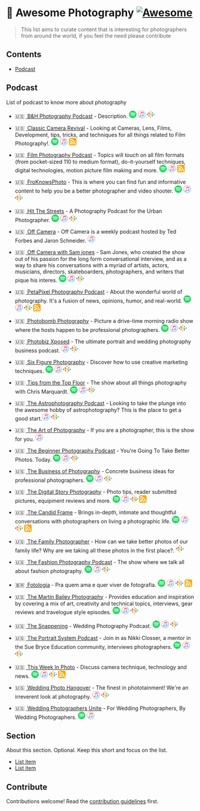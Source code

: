 # 📸 Awesome Photography [![Awesome](https://awesome.re/badge.svg)](https://awesome.re)

> This list aims to curate content that is interesting for photographers from around the world, if you feel the need please contribute

## Contents

- [Podcast](#podcast)

## Podcast

List of podcast to know more about photography


- 🇺🇸&nbsp;[&nbsp;B&H Photography Podcast](https://bhphotopodcast.libsyn.com) - Description. [<img src="media/podcasts/spotify.svg" height="20px"/>](https://open.spotify.com/show/43OiRsweLEpNeBOW7xLFNJ)
[<img src="media/podcasts/itunes.svg" height="20px"/>](https://podcasts.apple.com/us/podcast/b-h-photography-podcast/id1052860428)
[<img src="media/podcasts/google-podcasts.svg" height="20px"/>](https://podcasts.google.com/feed/aHR0cDovL2JocGhvdG9wb2RjYXN0LmxpYnN5bi5jb20vcnNz)

- 🇺🇸&nbsp;[&nbsp;Classic Camera Revival](https://classiccamerarevival.podbean.com) - Looking at Cameras, Lens, Films, Development, tips, tricks, and techniques for all things related to Film Photography!. [<img src="media/podcasts/spotify.svg" height="20px"/>](https://open.spotify.com/show/3OfeYxTkeFB8mD7QH9Me2n)
[<img src="media/podcasts/itunes.svg" height="20px"/>](https://podcasts.apple.com/us/podcast/classic-camera-revival/id963593864)
[<img src="media/podcasts/rss.svg" height="20px"/>](https://feed.podbean.com/classiccamerarevival/feed.xml)

- 🇺🇸&nbsp;[&nbsp;Film Photography Podcast](https://filmphotographypodcast.podbean.com/) - Topics will touch on all film formats (from pocket-sized 110 to medium format), do-it-yourself techniques, digital technologies, motion picture film making and more. [<img src="media/podcasts/spotify.svg" height="20px"/>](https://open.spotify.com/show/4HbBsJn8U1YVlzeXZRzMbQ)
[<img src="media/podcasts/itunes.svg" height="20px"/>](https://podcasts.apple.com/us/podcast/film-photography-podcast/id911802605)
[<img src="media/podcasts/rss.svg" height="20px"/>](https://feed.podbean.com/filmphotographypodcast/feed.xml)

- 🇺🇸&nbsp;[&nbsp;FroKnowsPhoto](https://froknowsphoto.com/podcast/) - This is where you can find fun and informative content to help you be a better photographer and video shooter. [<img src="media/podcasts/spotify.svg" height="20px"/>](https://open.spotify.com/show/0XS60Ft2IW9EY2VR7Frnyi)
[<img src="media/podcasts/itunes.svg" height="20px"/>](https://podcasts.apple.com/us/podcast/froknowsphoto-photography-podcasts/id552106359)
[<img src="media/podcasts/google-podcasts.svg" height="20px"/>](https://podcasts.google.com/feed/aHR0cHM6Ly9mcm9rbm93c3Bob3RvLmxpYnN5bi5jb20vcnNz?sa=X&ved=0CAMQ4aUDahcKEwjgr4_0jbjtAhUAAAAAHQAAAAAQAg)

- 🇺🇸&nbsp;[&nbsp;Hit The Streets](https://valeriejardinphotography.com/podcast) - A Photography Podcast for the Urban Photographer. [<img src="media/podcasts/spotify.svg" height="20px"/>](https://open.spotify.com/show/41q6ePgHjspCiSnmXaMoWD)
[<img src="media/podcasts/itunes.svg" height="20px"/>](https://podcasts.apple.com/us/podcast/hit-the-streets-with-valerie-jardin/id1155913704)
[<img src="media/podcasts/google-podcasts.svg" height="20px"/>](https://podcasts.google.com/feed/aHR0cHM6Ly92YWxlcmllamFyZGlucGhvdG9ncmFwaHkubGlic3luLmNvbS9yc3M?sa=X&ved=0CAMQ4aUDahcKEwi457eXlbjtAhUAAAAAHQAAAAAQAQ&hl=pt-BR)

- 🇺🇸&nbsp;[&nbsp;Off Camera](https://theartofphotography.tv/off-camera) - Off Camera is a weekly podcast hosted by Ted Forbes and Jaron Schneider. [<img src="media/podcasts/itunes.svg" height="20px"/>](https://podcasts.apple.com/us/podcast/the-art-of-photography-off-camera/id1444478597)

- 🇺🇸&nbsp;[&nbsp;Off Camera with Sam jones](https://offcamera.com/) - Sam Jones, who created the show out of his passion for the long form conversational interview, and as a way to share his conversations with a myriad of artists, actors, musicians, directors, skateboarders, photographers, and writers that pique his interes. [<img src="media/podcasts/spotify.svg" height="20px"/>](https://open.spotify.com/show/2CSc5dtEcAnELQIDgAD8gZ)
[<img src="media/podcasts/itunes.svg" height="20px"/>](https://podcasts.apple.com/us/podcast/off-camera-with-sam-jones/id642483864)
[<img src="media/podcasts/google-podcasts.svg" height="20px"/>](https://podcasts.google.com/feed/aHR0cHM6Ly9mZWVkcy5zaW1wbGVjYXN0LmNvbS9pa0gzdDVyeA?sa=X&ved=0CAMQ4aUDahcKEwioiYXwkLjtAhUAAAAAHQAAAAAQAg)

- 🇺🇸&nbsp;[&nbsp;PetaPixel Photography Podcast](https://petapixel.com/podcast) - About the wonderful world of photography. It's a fusion of news, opinions, humor, and real-world. [<img src="media/podcasts/spotify.svg" height="20px"/>](https://open.spotify.com/show/5M2lPiYiRCvIk8em3i1htj)
[<img src="media/podcasts/itunes.svg" height="20px"/>](https://podcasts.apple.com/us/podcast/petapixel-photography-podcast/id1039751243)
[<img src="media/podcasts/google-podcasts.svg" height="20px"/>](https://podcasts.google.com/feed/aHR0cHM6Ly9wZXRhcGl4ZWwubGlic3luLmNvbS9yc3M)
[<img src="media/podcasts/rss.svg" height="20px"/>](https://petapixel.libsyn.com/rss)

- 🇺🇸&nbsp;[&nbsp;Photobomb Photography](http://www.photobombpodcast.com) - Picture a drive-time morning radio show where the hosts happen to be professional photographers. [<img src="media/podcasts/spotify.svg" height="20px"/>](https://open.spotify.com/show/0XrdmsFyA9uytE4Q21vwCG)
[<img src="media/podcasts/itunes.svg" height="20px"/>](https://podcasts.apple.com/us/podcast/photobomb-photography-podcast/id959301807)
[<img src="media/podcasts/google-podcasts.svg" height="20px"/>](https://podcasts.google.com/feed/aHR0cHM6Ly93d3cuYnV6enNwcm91dC5jb20vMzc0MTYucnNz?sa=X&ved=0CAMQ4aUDahcKEwjYj7fMkbjtAhUAAAAAHQAAAAAQAQ)

- 🇺🇸&nbsp;[&nbsp;Photobiz Xposed](https://photobizx.com/interviews/) - The ultimate portrait and wedding photography business podcast.
[<img src="media/podcasts/itunes.svg" height="20px"/>](https://podcasts.apple.com/au/podcast/photobizx-ultimate-portrait-wedding-photography-business/id620299393)
[<img src="media/podcasts/google-podcasts.svg" height="20px"/>](https://podcasts.google.com/feed/aHR0cDovL3Bob3RvYml6eC5jb20vZmVlZC8?sa=X&ved=0CAMQ4aUDahcKEwiguJm4lLjtAhUAAAAAHQAAAAAQAQ)

- 🇺🇸&nbsp;[&nbsp;Six Figure Photography](https://www.sixfigurephotography.com/) - Discover how to use creative marketing techniques. [<img src="media/podcasts/spotify.svg" height="20px"/>](https://open.spotify.com/show/0jq429uUACvb9OIVeWfyTw)
[<img src="media/podcasts/itunes.svg" height="20px"/>](https://podcasts.apple.com/us/podcast/the-six-figure-photography-podcast-with-ben-hartley/id1040370097)
[<img src="media/podcasts/google-podcasts.svg" height="20px"/>](https://podcasts.google.com/feed/aHR0cHM6Ly93d3cuc2l4ZmlndXJlcGhvdG9ncmFwaHkuY29tL2ZlZWQvcG9kY2FzdC8?sa=X&ved=0CAMQ4aUDahcKEwiAzoKzjbjtAhUAAAAAHQAAAAAQAg)

- 🇺🇸&nbsp;[&nbsp;Tips from the Top Floor](https://tipsfromthetopfloor.com) - The show about all things photography with Chris Marquardt. [<img src="media/podcasts/spotify.svg" height="20px"/>](https://open.spotify.com/show/1vyTJF6TGPu9xO3CcN6Vcq)
[<img src="media/podcasts/itunes.svg" height="20px"/>](https://podcasts.apple.com/us/podcast/photography-tips-from-the-top-floor/id73329429)
[<img src="media/podcasts/google-podcasts.svg" height="20px"/>](https://podcasts.google.com/feed/aHR0cHM6Ly90aXBzZnJvbXRoZXRvcGZsb29yLmNvbS9mZWVkLw?sa=X&ved=0CAMQ4aUDahcKEwjA7f22krjtAhUAAAAAHQAAAAAQAQ)

- 🇺🇸&nbsp;[&nbsp;The Astrophotography Podcast](https://soundcloud.com/user-875470605) - Looking to take the plunge into the awesome hobby of astrophotography? This is the place to get a good start.[<img src="media/podcasts/itunes.svg" height="20px"/>](https://podcasts.apple.com/us/podcast/the-astrophotography-podcast/id1281143290)
[<img src="media/podcasts/google-podcasts.svg" height="20px"/>](https://podcasts.google.com/feed/aHR0cHM6Ly9mZWVkcy5zb3VuZGNsb3VkLmNvbS91c2Vycy9zb3VuZGNsb3VkOnVzZXJzOjMyOTUyNTA4MC9zb3VuZHMucnNz?sa=X&ved=0CAMQ4aUDahcKEwiI4fm1l7jtAhUAAAAAHQAAAAAQAQ)

- 🇺🇸&nbsp;[&nbsp;The Art of Photography](https://theartofphotography.tv) - If you are a photographer, this is the show for you. [<img src="media/podcasts/itunes.svg" height="20px"/>](https://podcasts.apple.com/us/podcast/the-art-of-photography/id294540619)

- 🇺🇸&nbsp;[&nbsp;The Beginner Photography Podcast](https://www.beginnerphotographypodcast.com) - You're Going To Take Better Photos. Today. [<img src="media/podcasts/spotify.svg" height="20px"/>](https://open.spotify.com/show/20y4iFM6VK4UHjUEKJvcNA)
[<img src="media/podcasts/itunes.svg" height="20px"/>](https://podcasts.apple.com/us/podcast/the-beginner-photography-podcast/id1076629098)
[<img src="media/podcasts/google-podcasts.svg" height="20px"/>](https://podcasts.google.com/feed/aHR0cDovL2JlZ2lubmVycGhvdG9ncmFwaHlwb2RjYXN0LmxpYnN5bi5jb20vcnNz?sa=X&ved=0CAMQ4aUDahcKEwjIsZ60k7jtAhUAAAAAHQAAAAAQAg)

- 🇺🇸&nbsp;[&nbsp;The Business of Photography](https://getsproutstudio.com/community/business-of-photography-podcast/) - Concrete business ideas for professional photographers. [<img src="media/podcasts/spotify.svg" height="20px"/>](https://open.spotify.com/show/2hNspVTD7IQLxOwEbDSdv0)
[<img src="media/podcasts/itunes.svg" height="20px"/>](https://podcasts.apple.com/podcast/business-photography-sprouting-photographer-podcast/id844136560)
[<img src="media/podcasts/google-podcasts.svg" height="20px"/>](https://podcasts.google.com/feed/aHR0cHM6Ly9nZXRzcHJvdXRzdHVkaW8uY29tL2ZlZWQvcG9kY2FzdC8)

- 🇺🇸&nbsp;[&nbsp;The Digital Story Photography](https://thedigitalstory.com/podcasts/latest/) - Photo tips, reader submitted pictures, equipment reviews and more. [<img src="media/podcasts/spotify.svg" height="20px"/>](https://open.spotify.com/show/6C7hUeiu4saRszbKzJgOW2)
[<img src="media/podcasts/itunes.svg" height="20px"/>](https://podcasts.apple.com/us/podcast/the-digital-story-photography-podcast/id81837345)
[<img src="media/podcasts/google-podcasts.svg" height="20px"/>](https://podcasts.google.com/feed/aHR0cDovL3d3dy50aGVkaWdpdGFsc3RvcnkuY29tL2ZlZWQvcG9kY2FzdC54bWw?sa=X&ved=0CAMQ4aUDahcKEwjo0aq3jLjtAhUAAAAAHQAAAAAQAQ)
[<img src="media/podcasts/rss.svg" height="20px"/>](https://thedigitalstory.com/feed/rss.xml)

- 🇺🇸&nbsp;[&nbsp;The Candid Frame](https://www.ibarionex.net/thecandidframe) - Brings in-depth, intimate and thoughtful conversations with photographers on living a photographic life. [<img src="media/podcasts/spotify.svg" height="20px"/>](https://open.spotify.com/show/2WiuIilqvFukFTpV86c8ds)
[<img src="media/podcasts/itunes.svg" height="20px"/>](https://podcasts.apple.com/us/podcast/the-candid-frame-conversations-on-photography/id127842171?mt=2&app=podcast)
[<img src="media/podcasts/google-podcasts.svg" height="20px"/>](https://podcasts.google.com/feed/aHR0cDovL3RoZWNhbmRpZGZyYW1lLmxpYnN5bi5jb20vcnNz?sa=X&ved=0CAMQ4aUDahcKEwjA75y79rftAhUAAAAAHQAAAAAQAg&hl=pt-BR)
[<img src="media/podcasts/rss.svg" height="20px"/>](https://thecandidframe.libsyn.com/rss)

- 🇺🇸&nbsp;[&nbsp;The Family Photographer](https://thefamilyphotographer.net/) - How can we take better photos of our family life? Why are we taking all these photos in the first place?. [<img src="media/podcasts/google-podcasts.svg" height="20px"/>](https://podcasts.google.com/feed/aHR0cHM6Ly90aGVmYW1pbHlwaG90b2dyYXBoZXIubGlic3luLmNvbS9yc3M?sa=X&ved=0CAMQ4aUDahcKEwiY__nSnbjtAhUAAAAAHQAAAAAQAQ)

- 🇺🇸&nbsp;[&nbsp;The Fashion Photography Podcast](http://photographypodcast.net) -  The show where we talk all about fashion photography. [<img src="media/podcasts/spotify.svg" height="20px"/>](https://open.spotify.com/show/3FIIkOhe00WGwDrHMxqiHv)
[<img src="media/podcasts/itunes.svg" height="20px"/>](https://podcasts.apple.com/us/podcast/the-fashion-photography-podcast/id1089367484)
[<img src="media/podcasts/google-podcasts.svg" height="20px"/>](https://podcasts.google.com/feed/aHR0cDovL3Bob3RvZ3JhcGh5cG9kY2FzdC5uZXQvZmVlZC9wb2RjYXN0?sa=X&ved=0CAMQ4aUDahcKEwjYo8CEnrjtAhUAAAAAHQAAAAAQAQ)

- 🇧🇷&nbsp;[&nbsp;Fotologia](https://www.fotologia.net/podcast/) - Pra quem ama e quer viver de fotografia. [<img src="media/podcasts/spotify.svg" height="20px"/>](https://open.spotify.com/show/2ZzCIVTOL2KnOGBXxYWpft)
[<img src="media/podcasts/itunes.svg" height="20px"/>](https://podcasts.apple.com/br/podcast/fotologia-podcast/id1058461825)
[<img src="media/podcasts/google-podcasts.svg" height="20px"/>](https://podcasts.google.com/feed/aHR0cHM6Ly9hbmNob3IuZm0vcy83Nzk1NzNjL3BvZGNhc3QvcnNz?sa=X&ved=0CAMQ4aUDahcKEwj4pPaWobjtAhUAAAAAHQAAAAAQAQ)
[<img src="media/podcasts/rss.svg" height="20px"/>](https://www.fotologia.net/podcast/feed/)

- 🇺🇸&nbsp;[&nbsp;The Martin Bailey Photography](https://martinbaileyphotography.com/podcasts) - Provides education and inspiration by covering a mix of art, creativity and technical topics, interviews, gear reviews and travelogue style episodes. [<img src="media/podcasts/spotify.svg" height="20px"/>](https://open.spotify.com/show/2IwrAgnzRKHM85ry4KgLEq)
[<img src="media/podcasts/itunes.svg" height="20px"/>](https://podcasts.apple.com/us/podcast/the-martin-bailey-photography-podcast/id79677184)
[<img src="media/podcasts/google-podcasts.svg" height="20px"/>](https://podcasts.google.com/feed/aHR0cHM6Ly9tYXJ0aW5iYWlsZXlwaG90b2dyYXBoeS5jb20vcG9kY2FzdC5waHA?sa=X&ved=0CAMQ4aUDahcKEwjwtezajrjtAhUAAAAAHQAAAAAQAQ)

- 🇺🇸&nbsp;[&nbsp;The Snappening](https://www.thesnappening.net) - Wedding Photography Podcast. [<img src="media/podcasts/spotify.svg" height="20px"/>](https://open.spotify.com/show/5XANAW1bBYXYFiIKaYA1yo)
[<img src="media/podcasts/itunes.svg" height="20px"/>](https://podcasts.apple.com/au/podcast/the-snappening-wedding-photography-podcast/id1171339231)
[<img src="media/podcasts/google-podcasts.svg" height="20px"/>](https://podcasts.google.com/feed/aHR0cHM6Ly93d3cuYnV6enNwcm91dC5jb20vNjcxNTUucnNz?sa=X&ved=0CAMQ4aUDahcKEwiY--zNl7jtAhUAAAAAHQAAAAAQAQ)

- 🇺🇸&nbsp;[&nbsp;The Portrait System Podcast](https://suebryceeducation.com/podcast) - Join in as Nikki Closser, a mentor in the Sue Bryce Education community, interviews photographers. [<img src="media/podcasts/spotify.svg" height="20px"/>](https://open.spotify.com/show/5VFoXCp4zAvL3wkst2drRc?si=V-0YnKDTTPa70ocumw0cKA)
[<img src="media/podcasts/itunes.svg" height="20px"/>](https://podcasts.apple.com/us/podcast/the-portrait-system-podcast/id1496288925)
[<img src="media/podcasts/google-podcasts.svg" height="20px"/>](https://podcasts.google.com/feed/aHR0cHM6Ly9yc3MuYXJ0MTkuY29tL3RoZS1wb3J0cmFpdC1zeXN0ZW0tcG9kY2FzdA==)

- 🇺🇸&nbsp;[&nbsp;This Week In Photo](https://thisweekinphoto.com/category/twip-episodes) - Discuss camera technique, technology and news. [<img src="media/podcasts/spotify.svg" height="20px"/>](https://open.spotify.com/show/5RsIjLUbpLozQKu4pxDkGN)
[<img src="media/podcasts/itunes.svg" height="20px"/>](https://podcasts.apple.com/us/podcast/this-week-in-photo-twip/id989649712)
[<img src="media/podcasts/google-podcasts.svg" height="20px"/>](https://podcasts.google.com/feed/aHR0cHM6Ly9mZWVkcy5wb2RjYXN0bWlycm9yLmNvbS90d2lw)
[<img src="media/podcasts/rss.svg" height="20px"/>](https://feeds.podcastmirror.com/twip)

- 🇺🇸&nbsp;[&nbsp;Wedding Photo Hangover](https://weddinghangover.com/) - The finest in phototainment! We're an irreverent look at photography. [<img src="media/podcasts/itunes.svg" height="20px"/>](https://podcasts.apple.com/us/podcast/wedding-photo-hangover/id1273248325)
[<img src="media/podcasts/google-podcasts.svg" height="20px"/>](https://podcasts.google.com/feed/aHR0cHM6Ly9hbmNob3IuZm0vcy81NjYwMjg4L3BvZGNhc3QvcnNz)

- 🇺🇸&nbsp;[&nbsp;Wedding Photographers Unite](http://www.weddingphotographersunite.com/) - For Wedding Photographers, By Wedding Photographers. [<img src="media/podcasts/spotify.svg" height="20px"/>](https://open.spotify.com/show/2afhSuL5u7e1Qcby3Budql)
[<img src="media/podcasts/itunes.svg" height="20px"/>](https://podcasts.apple.com/us/podcast/wedding-photographers-unite/id960951017)

<!-- - 🇺🇸&nbsp;[&nbsp;Template Podcast](https://example) - Description. [<img src="media/podcasts/spotify.svg" height="20px"/>](https://open.spotify.com)
[<img src="media/podcasts/itunes.svg" height="20px"/>](https://podcasts.apple.com)
[<img src="media/podcasts/google-podcasts.svg" height="20px"/>](https://podcasts.google.com)
[<img src="media/podcasts/rss.svg" height="20px"/>](https://rss.com) -->

## Section

About this section. Optional. Keep this short and focus on the list.

- [List item](http://example.com)
- [List item](http://example.com)

## Contribute

Contributions welcome! Read the [contribution guidelines](contributing.md) first.

